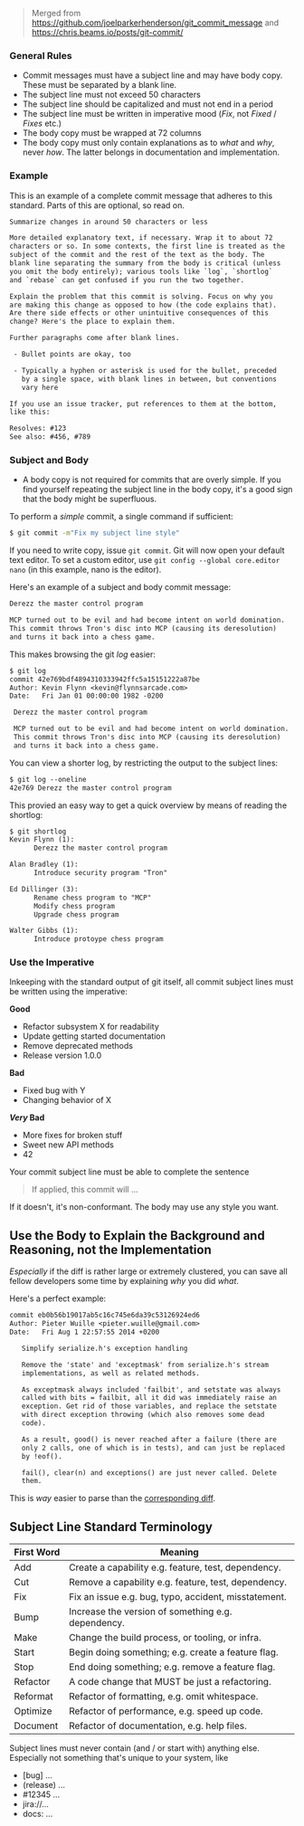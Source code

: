 > Merged from https://github.com/joelparkerhenderson/git_commit_message and https://chris.beams.io/posts/git-commit/

### General Rules

- Commit messages must have a subject line and may have body copy. These must be separated by a blank line.
- The subject line must not exceed 50 characters
- The subject line should be capitalized and must not end in a period
- The subject line must be written in imperative mood (*Fix*, not *Fixed* / *Fixes* etc.)
- The body copy must be wrapped at 72 columns
- The body copy must only contain explanations as to *what* and *why*, never *how*. The latter belongs in documentation and implementation.

### Example

This is an example of a complete commit message that adheres to this standard. Parts of this are optional, so read on.

```txt
Summarize changes in around 50 characters or less

More detailed explanatory text, if necessary. Wrap it to about 72
characters or so. In some contexts, the first line is treated as the
subject of the commit and the rest of the text as the body. The
blank line separating the summary from the body is critical (unless
you omit the body entirely); various tools like `log`, `shortlog`
and `rebase` can get confused if you run the two together.

Explain the problem that this commit is solving. Focus on why you
are making this change as opposed to how (the code explains that).
Are there side effects or other unintuitive consequences of this
change? Here's the place to explain them.

Further paragraphs come after blank lines.

 - Bullet points are okay, too

 - Typically a hyphen or asterisk is used for the bullet, preceded
   by a single space, with blank lines in between, but conventions
   vary here

If you use an issue tracker, put references to them at the bottom,
like this:

Resolves: #123
See also: #456, #789
```

### Subject and Body

- A body copy is not required for commits that are overly simple. If you find yourself repeating the subject line in the body copy, it's a good sign that the body might be superfluous.

To perform a *simple* commit, a single command if sufficient:

```sh
$ git commit -m"Fix my subject line style"
```

If you need to write copy, issue `git commit`. Git will now open your default text editor. To set a custom editor, use `git config --global core.editor nano` (in this example, nano is the editor).

Here's an example of a subject and body commit message:

```txt
Derezz the master control program

MCP turned out to be evil and had become intent on world domination.
This commit throws Tron's disc into MCP (causing its deresolution)
and turns it back into a chess game.
```

This makes browsing the git *log* easier:

```txt
$ git log
commit 42e769bdf4894310333942ffc5a15151222a87be
Author: Kevin Flynn <kevin@flynnsarcade.com>
Date:   Fri Jan 01 00:00:00 1982 -0200

 Derezz the master control program

 MCP turned out to be evil and had become intent on world domination.
 This commit throws Tron's disc into MCP (causing its deresolution)
 and turns it back into a chess game.
```

You can view a shorter log, by restricting the output to the subject lines:

```txt
$ git log --oneline
42e769 Derezz the master control program
```

This provied an easy way to get a quick overview by means of reading the shortlog:

```txt
$ git shortlog
Kevin Flynn (1):
      Derezz the master control program

Alan Bradley (1):
      Introduce security program "Tron"

Ed Dillinger (3):
      Rename chess program to "MCP"
      Modify chess program
      Upgrade chess program

Walter Gibbs (1):
      Introduce protoype chess program
```

### Use the Imperative

Inkeeping with the standard output of git itself, all commit subject lines must be written using the imperative:

**Good**

- Refactor subsystem X for readability
- Update getting started documentation
- Remove deprecated methods
- Release version 1.0.0

**Bad**

- Fixed bug with Y
- Changing behavior of X

***Very* Bad**

- More fixes for broken stuff
- Sweet new API methods
- 42

Your commit subject line must be able to complete the sentence 

> If applied, this commit will ...

If it doesn't, it's non-conformant. The body may use any style you want. 

## Use the Body to Explain the Background and Reasoning, not the Implementation

*Especially* if the diff is rather large or extremely clustered, you can save all fellow developers some time by explaining *why* you did *what*.

Here's a perfect example:

```txt
commit eb0b56b19017ab5c16c745e6da39c53126924ed6
Author: Pieter Wuille <pieter.wuille@gmail.com>
Date:   Fri Aug 1 22:57:55 2014 +0200

   Simplify serialize.h's exception handling

   Remove the 'state' and 'exceptmask' from serialize.h's stream
   implementations, as well as related methods.

   As exceptmask always included 'failbit', and setstate was always
   called with bits = failbit, all it did was immediately raise an
   exception. Get rid of those variables, and replace the setstate
   with direct exception throwing (which also removes some dead
   code).

   As a result, good() is never reached after a failure (there are
   only 2 calls, one of which is in tests), and can just be replaced
   by !eof().

   fail(), clear(n) and exceptions() are just never called. Delete
   them.
```

This is *way* easier to parse than the [corresponding diff](https://github.com/bitcoin/bitcoin/commit/eb0b56b19017ab5c16c745e6da39c53126924ed6.patch).

## Subject Line Standard Terminology

First Word | Meaning
--- | --
Add | Create a capability e.g. feature, test, dependency.
Cut | Remove a capability e.g. feature, test, dependency.
Fix | Fix an issue e.g. bug, typo, accident, misstatement.
Bump | Increase the version of something e.g. dependency.
Make | Change the build process, or tooling, or infra.
Start | Begin doing something; e.g. create a feature flag.
Stop | End doing something; e.g. remove a feature flag.
Refactor | A code change that MUST be just a refactoring.
Reformat | Refactor of formatting, e.g. omit whitespace.
Optimize | Refactor of performance, e.g. speed up code.
Document | Refactor of documentation, e.g. help files.

Subject lines must never contain (and / or start with) anything else. Especially not something that's unique to your system, like

- \[bug] ...
- (release) ...
- \#12345 ...
- jira://...
- docs: ...
